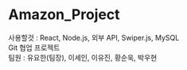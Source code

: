 # Amazon_Project
사용할것 : React, Node.js, 외부 API, Swiper.js, MySQL  <br/>
Git 협업 프로젝트 <br />
팀원 : 유요한(팀장), 이세인, 이유진, 황순욱, 박우현
